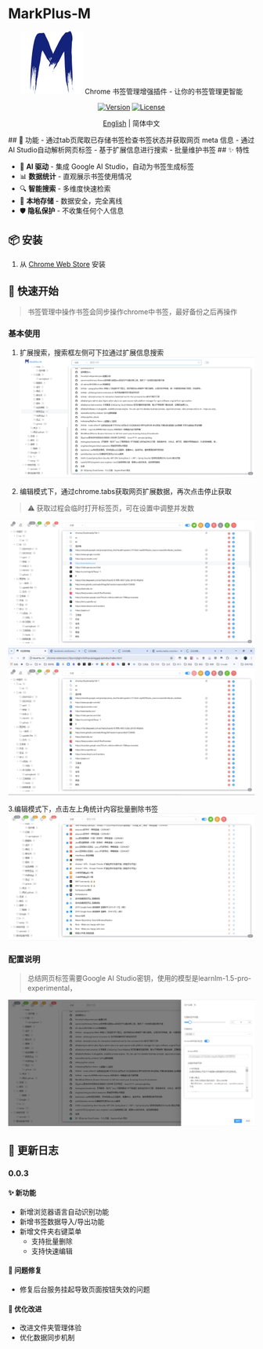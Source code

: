 # MarkPlus-M

<div align="center">

![MarkPlus-M Logo](src/assets/icons/icon128.png)
Chrome 书签管理增强插件 - 让你的书签管理更智能

[![Version](https://img.shields.io/badge/version-0.0.3-blue.svg)](https://github.com/your-repo/MarkPlus-M/releases)
[![License](https://img.shields.io/badge/license-MIT-green.svg)](LICENSE)

[English](./docs/README_en.md) | 简体中文

</div>
## 🚀  功能
-  通过tab页爬取已存储书签检查书签状态并获取网页 meta 信息
-  通过AI Studio自动解析网页标签
-  基于扩展信息进行搜索
-  批量维护书签
## ✨ 特性

- 🤖 **AI 驱动** - 集成 Google AI Studio，自动为书签生成标签
- 📊 **数据统计** - 直观展示书签使用情况
- 🔍 **智能搜索** - 多维度快速检索
- 💾 **本地存储** - 数据安全，完全离线
- 🛡️ **隐私保护** - 不收集任何个人信息

## 📦 安装

1. 从 [Chrome Web Store](https://chromewebstore.google.com/detail/markplus-m/ggnkeikgmibbjjjfglhbnpjbacnbpgek) 安装



## 🚀 快速开始
> 书签管理中操作书签会同步操作chrome中书签，最好备份之后再操作

### 基本使用
1. 扩展搜索，搜索框左侧可下拉通过扩展信息搜索
![](docs/images/1.png)

2. 编辑模式下，通过chrome.tabs获取网页扩展数据，再次点击停止获取

> ⚠️ 获取过程会临时打开标签页，可在设置中调整并发数

![](docs/images/2.png)
![](docs/images/2-1.png)

3.编辑模式下，点击左上角统计内容批量删除书签
![](docs/images/2-2.png)

### 配置说明
> 总结网页标签需要Google AI Studio密钥，使用的模型是learnlm-1.5-pro-experimental，

![](docs/images/3.png)


## 📝 更新日志
### 0.0.3
#### ✨ 新功能
- 新增浏览器语言自动识别功能
- 新增书签数据导入/导出功能
- 新增文件夹右键菜单
  - 支持批量删除
  - 支持快速编辑

#### 🐛 问题修复
- 修复后台服务挂起导致页面按钮失效的问题

#### 🔨 优化改进
- 改进文件夹管理体验
- 优化数据同步机制
